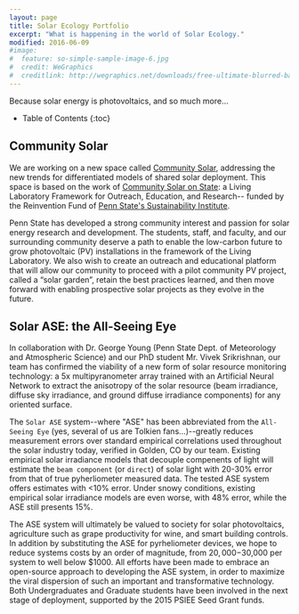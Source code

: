 ```yaml
---
layout: page
title: Solar Ecology Portfolio
excerpt: "What is happening in the world of Solar Ecology."
modified: 2016-06-09
#image:
#  feature: so-simple-sample-image-6.jpg
#  credit: WeGraphics
#  creditlink: http://wegraphics.net/downloads/free-ultimate-blurred-background-#pack/
---
```


Because solar energy is photovoltaics, and so much more...

* Table of Contents
{:toc}

## Community Solar

We are working on a new space called [Community Solar](http://www.communitysolar.psu.edu/), addressing the new trends for differentiated models of shared solar deployment. This space is based on the work of [Community Solar on State](http://sustainability.psu.edu/reinvention/community-solar-on-state): a Living Laboratory Framework for Outreach, Education, and Research-- funded by the Reinvention Fund of [Penn State's Sustainability Institute](http://sustainability.psu.edu/).

Penn State has developed a strong community interest and passion for solar energy research and development. The students, staff, and faculty, and our surrounding community deserve a path to enable the low-carbon future to grow photovoltaic (PV) installations in the framework of the Living Laboratory. We also wish to create an outreach and educational platform that will allow our community to proceed with a pilot community PV project, called a “solar garden”, retain the best practices learned, and then move forward with enabling prospective solar projects as they evolve in the future. 

## Solar ASE: the All-Seeing Eye

In collaboration with Dr. George Young (Penn State Dept. of Meteorology and Atmospheric Science) and our PhD student Mr. Vivek Srikrishnan, our team has confirmed the viability of a new form of solar resource monitoring technology: a 5x multipyranometer array trained with an Artificial Neural Network to extract the anisotropy of the solar resource (beam irradiance, diffuse sky irradiance, and ground diffuse irradiance components) for any oriented surface.

The `Solar ASE` system--where "ASE" has been abbreviated from the `All-Seeing Eye` (yes, several of us are Tolkien fans...)--greatly reduces measurement errors over standard empirical correlations used throughout the solar industry today, verified in Golden, CO by our team. Existing empirical solar irradiance models that decouple compenents of light will estimate the `beam component` (or `direct`) of solar light with 20-30% error from that of true pyherliometer measured data. The tested ASE system offers estimates with <10% error. Under snowy conditions, existing empirical solar irradiance models are even worse, with 48% error, while the ASE still presents 15%. 

The ASE system will ultimately be valued to society for solar photovoltaics, agriculture such as grape productivity for wine, and smart building controls. In addition by substituting the ASE for pyrheliometer devices, we hope to reduce systems costs by an order of magnitude, from $20,000-$30,000 per system to well below $1000. All efforts have been made to embrace an open-source approach to developing the ASE system, in order to maximize the viral dispersion of such an important and transformative technology. Both Undergraduates and Graduate students have been involved in the next stage of deployment, supported by the 2015 PSIEE Seed Grant funds.


